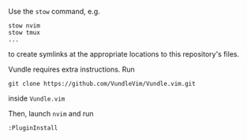 Use the `stow` command, e.g.

    stow nvim
    stow tmux
    ...

to create symlinks at the appropriate locations to this repository's files.

Vundle requires extra instructions. Run

    git clone https://github.com/VundleVim/Vundle.vim.git

inside `Vundle.vim`

Then, launch `nvim` and run

    :PluginInstall
